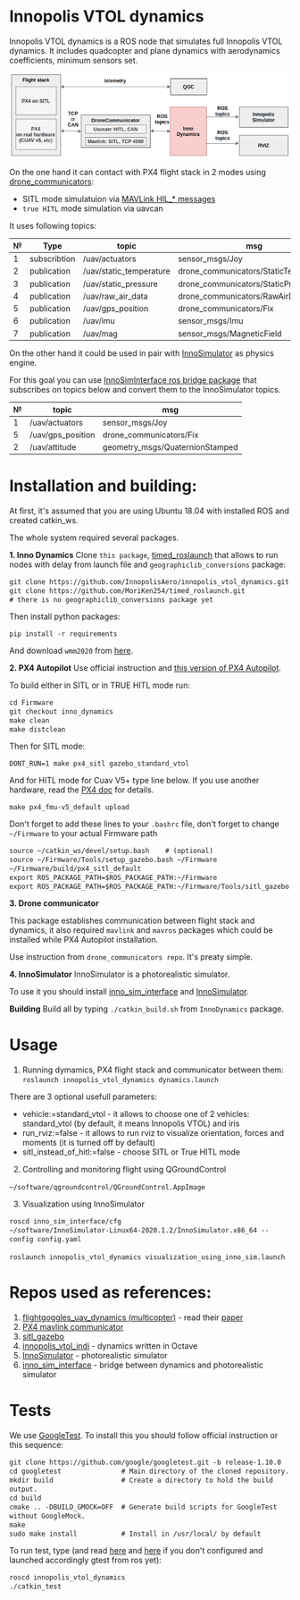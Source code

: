 # Innopolis VTOL dynamics

Innopolis VTOL dynamics is a ROS node that simulates full Innopolis VTOL dynamics. It includes quadcopter and plane dynamics with aerodynamics coefficients, minimum sensors set.

![scheme](https://github.com/InnopolisAero/innopolis_vtol_dynamics/blob/master/img/scheme.png)

On the one hand it can contact with PX4 flight stack in 2 modes using [drone_communicators](https://github.com/PonomarevDA/drone_communicators):
- SITL mode simulatuion via [MAVLink HIL_* messages](https://mavlink.io/en/messages/common.html#HIL_CONTROLS)
- `true HITL` mode simulation via uavcan

It uses following topics:

| № | Type         | topic                      | msg                                   |
| - | ------------ | -------------------------- | ------------------------------------- |
| 1 | subscribtion | /uav/actuators             | sensor_msgs/Joy                       |
| 2 | publication  | /uav/static_temperature    | drone_communicators/StaticTemperature |
| 3 | publication  | /uav/static_pressure       | drone_communicators/StaticPressure    |
| 4 | publication  | /uav/raw_air_data          | drone_communicators/RawAirData        |
| 5 | publication  | /uav/gps_position          | drone_communicators/Fix               |
| 6 | publication  | /uav/imu                   | sensor_msgs/Imu                       |
| 7 | publication  | /uav/mag                   | sensor_msgs/MagneticField             |

On the other hand it could be used in pair with [InnoSimulator](https://github.com/inno-robolab/InnoSimulator) as physics engine.

For this goal you can use [InnoSimInterface ros bridge package](https://github.com/InnopolisAero/inno_sim_interface) that subscribes on topics below and convert them to the InnoSimulator topics.

| № | topic             | msg                             |
| - | ----------------- | ------------------------------- |
| 1 | /uav/actuators    | sensor_msgs/Joy                 |
| 5 | /uav/gps_position | drone_communicators/Fix         |
| 2 | /uav/attitude     | geometry_msgs/QuaternionStamped |


# Installation and building:

At first, it's assumed that you are using Ubuntu 18.04 with installed ROS and created catkin_ws. 

The whole system required several packages.

**1. Inno Dynamics**
Clone `this package`, [timed_roslaunch](https://github.com/MoriKen254/timed_roslaunch.git) that allows to run nodes with delay from launch file and `geographiclib_conversions` package:

```
git clone https://github.com/InnopolisAero/innopolis_vtol_dynamics.git
git clone https://github.com/MoriKen254/timed_roslaunch.git
# there is no geographiclib_conversions package yet
```

Then install python packages:

```
pip install -r requirements
```

And download `wmm2020` from [here](https://geographiclib.sourceforge.io/html/magnetic.html).

**2. PX4 Autopilot**
Use official instruction and [this version of PX4 Autopilot](https://github.com/InnopolisAero/Inno_PX4_Firmware/tree/inno_dynamics).

To build either in SITL or in TRUE HITL mode run:

```
cd Firmware
git checkout inno_dynamics
make clean
make distclean
```

Then for SITL mode:

```
DONT_RUN=1 make px4_sitl gazebo_standard_vtol
```

And for HITL mode for Cuav V5+ type line below. If you use another hardware, read the [PX4 doc](https://dev.px4.io/master/en/setup/building_px4.html) for details.

```
make px4_fmu-v5_default upload
```

Don't forget to add these lines to your `.bashrc` file, don't forget to change `~/Firmware` to your actual Firmware path

```
source ~/catkin_ws/devel/setup.bash    # (optional)
source ~/Firmware/Tools/setup_gazebo.bash ~/Firmware ~/Firmware/build/px4_sitl_default
export ROS_PACKAGE_PATH=$ROS_PACKAGE_PATH:~/Firmware
export ROS_PACKAGE_PATH=$ROS_PACKAGE_PATH:~/Firmware/Tools/sitl_gazebo
```

**3. Drone communicator**

This package establishes communication between flight stack and dynamics, it also required `mavlink` and `mavros` packages which could be installed while PX4 Autopilot installation.

Use instruction from `drone_communicators repo`. It's preaty simple. 


**4. InnoSimulator**
InnoSimulator is a photorealistic simulator.

To use it you should install [inno_sim_interface](https://github.com/InnopolisAero/inno_sim_interface) and [InnoSimulator](https://github.com/inno-robolab/InnoSimulator).

**Building**
Build all by typing `./catkin_build.sh` from `InnoDynamics` package.


# Usage

1. Running dymamics, PX4 flight stack and communicator between them:
```roslaunch innopolis_vtol_dynamics dynamics.launch```

There are 3 optional usefull parameters:
- vehicle:=standard_vtol - it allows to choose one of 2 vehicles: standard_vtol (by default, it means Innopolis VTOL) and iris
- run_rviz:=false - it allows to run rviz to visualize orientation, forces and moments (it is turned off by default)
- sitl_instead_of_hitl:=false - choose SITL or True HITL mode

2. Controlling and monitoring flight using QGroundControl

```~/software/qgroundcontrol/QGroundControl.AppImage```

3. Visualization using InnoSimulator

```
roscd inno_sim_interface/cfg
~/software/InnoSimulator-Linux64-2020.1.2/InnoSimulator.x86_64 --config config.yaml

roslaunch innopolis_vtol_dynamics visualization_using_inno_sim.launch
```

# Repos used as references:

1. [flightgoggles_uav_dynamics (multicopter)](https://github.com/mit-fast/FlightGoggles/blob/master/flightgoggles_uav_dynamics/) - read their [paper](https://arxiv.org/pdf/1905.11377.pdf)
2. [PX4 mavlink communicator](https://github.com/ThunderFly-aerospace/PX4-FlightGear-Bridge)
3. [sitl_gazebo](https://github.com/PX4/sitl_gazebo)
4. [innopolis_vtol_indi](https://github.com/InnopolisAero/innopolis_vtol_indi) - dynamics written in Octave
5. [InnoSimulator](https://github.com/inno-robolab/InnoSimulator) - photorealistic simulator
6. [inno_sim_interface](https://github.com/InnopolisAero/inno_sim_interface) - bridge between dynamics and photorealistic simulator

# Tests
We use [GoogleTest](https://github.com/google/googletest/tree/master/googletest).
To install this you should follow official instruction or this sequence:

```
git clone https://github.com/google/googletest.git -b release-1.10.0
cd googletest               # Main directory of the cloned repository.
mkdir build                 # Create a directory to hold the build output.
cd build
cmake .. -DBUILD_GMOCK=OFF  # Generate build scripts for GoogleTest without GoogleMock.
make
sudo make install           # Install in /usr/local/ by default
```

To run test, type (and read [here](http://wiki.ros.org/gtest) and [here](https://catkin-tools.readthedocs.io/en/latest/verbs/catkin_build.html#building-and-running-tests) if you don't configured and launched accordingly gtest from ros yet):

```
roscd innopolis_vtol_dynamics
./catkin_test
```

